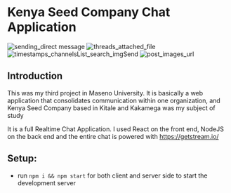 # Kenya Seed Company Chat Application
![sending_direct message](https://user-images.githubusercontent.com/114652346/195300405-cb6503bf-a9a2-4eaa-9bb8-c6c124d644da.jpeg)
![threads_attached_file](https://user-images.githubusercontent.com/114652346/195300516-5327dc06-e8f9-447e-a3fb-4f86e0803926.jpeg)
![timestamps_channelsList_search_imgSend](https://user-images.githubusercontent.com/114652346/195300605-63b57b4c-897e-4775-b9e0-6e4b114381a9.jpeg)
![post_images_url](https://user-images.githubusercontent.com/114652346/195300765-484a2e0c-a231-4953-a362-93c57c84b793.jpeg)

## Introduction
This was my third project in Maseno University. It is basically a web application that consolidates communication within one organization, and Kenya Seed Company based in Kitale and Kakamega was my subject of study 

It is a full Realtime Chat Application. I used React on the front end, NodeJS on the back end and the entire chat is powered with https://getstream.io/


## Setup:
- run ```npm i && npm start``` for both client and server side to start the development server



